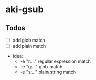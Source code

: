 # aki-gsub

## Todos

- [ ] add glob match
- [ ] add plain match

* idea:
  * -e "r:..." regular expression match
  * -e "g:..." glob match
  * -e "s:..." plain string match
